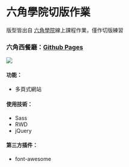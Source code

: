 # 六角學院切版作業
版型皆出自 [六角學院](https://www.hexschool.com/)線上課程作業，僅作切版練習
### 六角西餐廳：[Github Pages](https://joyun25.github.io/hex-restaurant/)
![](https://i.imgur.com/60aKdjJ.jpg)
#### 功能：
- 多頁式網站
#### 使用技術：
- Sass
- RWD
- jQuery
#### 第三方插件：
- font-awesome
